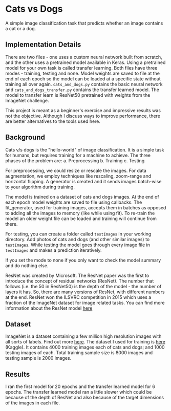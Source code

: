 # Cats vs Dogs
A simple image classification task that predicts whether an image contains a cat or a dog.

## Implementation Details
There are two files - one uses a custom neural network built from scratch, and the other uses a pretrained model available in Keras. Using a pretrained model for your own task is called transfer learning. Both files have three modes - training, testing and none. Model weights are saved to file at the end of each epoch so the model can be loaded at a specific state without training all over again. `cats_and_dogs.py` contains the basic neural network and `cats_and_dogs_transfer.py` contains the transfer learned model. The model to transfer learn is ResNet50 pretrained with weights from the ImageNet challenge. 

This project is meant as a beginner's exercise and impressive results was not the objective. Although I discuss ways to improve performance, there are better alternatives to the tools used here.


## Background

Cats v/s dogs is the "hello-world" of image classification. It is a simple task for humans, but requires training for a machine to achieve. The three phases of the problem are:
  a. Preprocessing
  b. Training
  c. Testing

For preprocessing, we could resize or rescale the images. For data augmentation, we employ techniques like rescaling, zoom-range and horizontal flipping. A generator is created and it sends images batch-wise to your algorithm during training.

The model is trained on a dataset of cats and dogs images. At the end of each epoch model weights are saved to file using callbacks. The fit_generator, used for training images, accepts them in batches as opposed to adding all the images to memory (like while using fit). To re-train the model an older weight file can be loaded and training will continue from there.

For testing, you can create a folder called `testImages` in your working directory. Add photos of cats and dogs (and other similar images) to `testImages`. While testing the model goes through every image file in `testImages` and makes a prediction iteratively.

If you set the mode to none if you only want to check the model summary and do nothing else. 


ResNet was created by Microsoft. The ResNet paper was the first to introduce the concept of residual networks (ResNet). The number that follows (i.e. the 50 in ResNet50) is the depth of the model - the number of layers it has. So, there are many versions of ResNet, with different numbers at the end. ResNet won the ILSVRC competition in 2015 which uses a fraction of the ImageNet dataset for image related tasks. You can find more information about the ResNet model [here](https://medium.com/@14prakash/understanding-and-implementing-architectures-of-resnet-and-resnext-for-state-of-the-art-image-cf51669e1624)

## Dataset
ImageNet is a dataset containing a few million high resolution images with all sorts of labels. Find out more [here](http://image-net.org/about-overview). 
The dataset I used for training is [here](https://www.kaggle.com/chetankv/dogs-cats-images) (Kaggle). It contains 4000 training images each of cats and dogs; and 1000 testing images of each. Total training sample size is 8000 images and testing sample is 2000 images.

## Results
I ran the first model for 20 epochs and the transfer learned model for 6 epochs. The transfer learned model ran a little slower which could be because of the depth of ResNet and also because of the target dimensions of the images in each file. 
